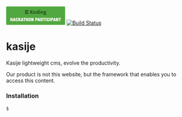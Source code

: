 [![Koding Hackathon Badge](/koding_hackathon_badge.png?raw=true "Koding Hackathon Badge")](https://koding.com/Hackathon) [![Build Status](https://travis-ci.org/touwolf/kasije.svg?branch=master)](https://travis-ci.org/touwolf/kasije)


# kasije
Kasije lightweight cms, evolve the productivity.

Our product is not this website, but the framework that enables you to access this content.


[Bridje Framework]: <https://github.com/bridje/bridje-framework>

### Installation

```sh
$ 
```
